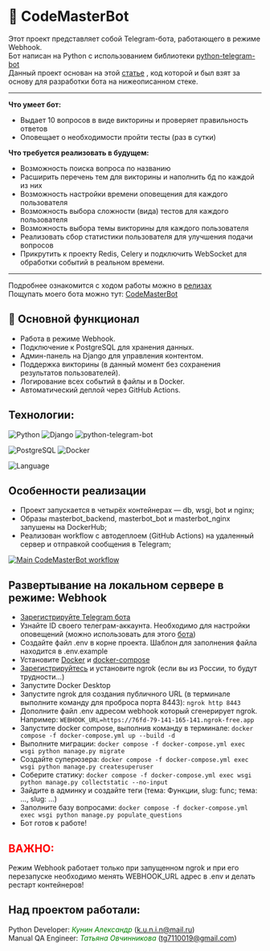 # 🤖 CodeMasterBot

Этот проект представляет собой Telegram-бота, работающего в режиме Webhook.  
Бот написан на Python с использованием библиотеки [python-telegram-bot](https://docs.python-telegram-bot.org/en/v21.7/)  
Данный проект основан на этой [статье](https://yourtodo.life/ru/posts/django-5-s-botom-na-python-telegram-bot-213/) , код которой и был взят за основу для разработки бота на нижеописанном стеке.

---

**Что умеет бот:**

- Выдает 10 вопросов в виде викторины и проверяет правильность ответов
- Оповещает о необходимости пройти тесты (раз в сутки)  



**Что требуется реализовать в будущем:**

- Возможность поиска вопроса по названию
- Расширить перечень тем для викторины и наполнить бд по каждой из них
- Возможность настройки времени оповещения  для каждого пользователя
- Возможность выбора сложности (вида) тестов для каждого пользователя
- Возможность выбора темы викторины для каждого пользователя
- Реализовать сбор статистики пользователя для улучшения подачи вопросов
- Прикрутить к проекту Redis, Celery и подключить WebSocket для обработки событий в реальном времени.

---
Подробнее ознакомится с ходом работы можно в [релизах](https://github.com/K-u-n-i-n/CodeMasterBot/releases)  
Пощупать моего бота можно тут:  [CodeMasterBot](https://t.me/CodeMasterSuperBot)  




## 🚀 Основной функционал
- Работа в режиме Webhook.
- Подключение к PostgreSQL для хранения данных.
- Админ-панель на Django для управления контентом.
- Поддержка викторины (в данный момент без сохранения результатов пользователей).
- Логирование всех событий в файлы и в Docker.
- Автоматический деплой через GitHub Actions.





## Технологии:


![Python](https://img.shields.io/badge/Python-3.12.7-blue)
![Django](https://img.shields.io/badge/Django-5.0.9-green)
![python-telegram-bot](https://img.shields.io/badge/PythonTelegramBot-21.7-blue)

![PostgreSQL](https://img.shields.io/badge/PostgreSQL-green)
![Docker](https://img.shields.io/badge/Docker-blue)

![Language](https://img.shields.io/badge/lang-ru-red)

## Особенности реализации
- Проект запускается в четырёх контейнерах — db, wsgi, bot и nginx;
- Образы masterbot_backend, masterbot_bot и masterbot_nginx запушены на DockerHub;
- Реализован workflow c автодеплоем (GitHub Actions) на удаленный сервер и отправкой сообщения в Telegram;

[![Main CodeMasterBot workflow](https://github.com/K-u-n-i-n/CodeMasterBot/actions/workflows/main.yml/badge.svg?branch=main)](https://github.com/K-u-n-i-n/CodeMasterBot/actions/workflows/main.yml)



## Развертывание на локальном сервере в режиме: Webhook
- [Зарегистрируйте Telegram бота](https://vc.ru/telegram/1552569-kak-sozdat-zaregistrirovat-telegram-bota)
- Узнайте ID своего телеграм-аккаунта. Необходимо для настройки оповещений (можно использовать для этого [бота](https://t.me/userinfobot))
- Создайте файл .env в корне проекта. Шаблон для заполнения файла находится в .env.example
- Установите [Docker](https://docs.docker.com/engine/install/) и [docker-compose](https://docs.docker.com/compose/install/) 
- [Зарегистрируйтесь](https://dashboard.ngrok.com/get-started/setup/) и установите ngrok (если вы из России, то будут трудности...)
- Запустите Docker Desktop 
- Запустите ngrok для создания публичного URL (в терминале выполните команду для проброса порта 8443): `ngrok http 8443`
- Дополните файл .env адресом webhook который сгенерирует ngrok. Например: `WEBHOOK_URL=https://76fd-79-141-165-141.ngrok-free.app`
- Запустите docker compose, выполнив команду в терминале: `docker compose -f docker-compose.yml up --build -d`
- Выполните миграции: `docker compose -f docker-compose.yml exec wsgi python manage.py migrate`
- Создайте суперюзера: `docker compose -f docker-compose.yml exec wsgi python manage.py createsuperuser`
- Соберите статику: `docker compose -f docker-compose.yml exec wsgi python manage.py collectstatic --no-input`
- Зайдите в админку и создайте теги (тема: Функции, slug: func; тема: ..., slug: ...)
- Заполните базу вопросами: `docker compose -f docker-compose.yml exec wsgi python manage.py populate_questions`
- Бот готов к работе!


## <span style="color: red;">**ВАЖНО:**</span>  
Режим Webhook работает только при запущенном ngrok и при его перезапуске необходимо менять WEBHOOK_URL адрес в .env и делать рестарт контейнеров!

  
## Над проектом работали:
Python Developer: <span style="color: green;">*Кунин Александр*</span> (k.u.n.i.n@mail.ru)  
Manual QA Engineer: <span style="color: green;">*Татьяна Овчинникова*</span> (tg7110019@gmail.com)